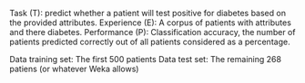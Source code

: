 Task (T): predict whether a patient will test positive for diabetes based on the provided attributes.
Experience (E): A corpus of patients with attributes and there diabetes.
Performance (P): Classification accuracy, the number of patients predicted correctly out of all patients considered as a percentage.



Data training set: The first 500 patients
Data test set: The remaining 268 patiens
(or whatever Weka allows)
